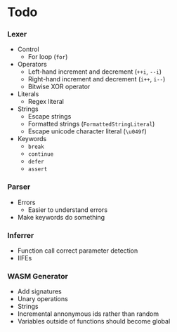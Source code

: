 # Todo
### Lexer
- Control
    - For loop (`for`)
- Operators
    - Left-hand increment and decrement (`++i`, `--i`)
    - Right-hand increment and decrement (`i++`, `i--`)
    - Bitwise XOR operator
- Literals
    - Regex literal
- Strings
    - Escape strings
    - Formatted strings (`FormattedStringLiteral`)
    - Escape unicode character literal (`\u049f`)
- Keywords
    - `break`
    - `continue`
    - `defer`
    - `assert`

### Parser
- Errors
    - Easier to understand errors
- Make keywords do something

### Inferrer
- Function call correct parameter detection
- IIFEs

### WASM Generator
- Add signatures
- Unary operations
- Strings
- Incremental annonymous ids rather than random
- Variables outside of functions should become global
